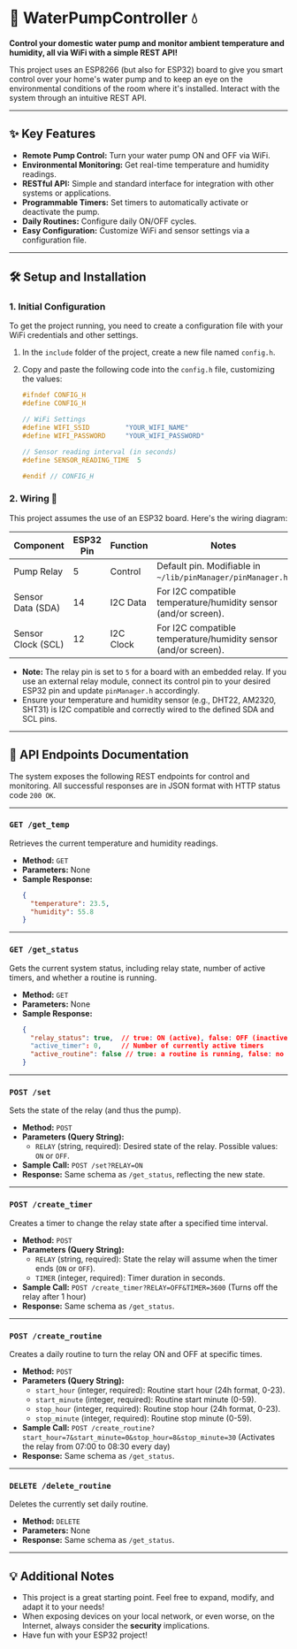# 🚀 WaterPumpController 💧

**Control your domestic water pump and monitor ambient temperature and humidity, all via WiFi with a simple REST API!**

This project uses an ESP8266 (but also for ESP32) board to give you smart control over your home's water pump and to keep an eye on the environmental conditions of the room where it's installed. Interact with the system through an intuitive REST API.

---

## ✨ Key Features

* **Remote Pump Control:** Turn your water pump ON and OFF via WiFi.
* **Environmental Monitoring:** Get real-time temperature and humidity readings.
* **RESTful API:** Simple and standard interface for integration with other systems or applications.
* **Programmable Timers:** Set timers to automatically activate or deactivate the pump.
* **Daily Routines:** Configure daily ON/OFF cycles.
* **Easy Configuration:** Customize WiFi and sensor settings via a configuration file.

---

## 🛠️ Setup and Installation

### 1. Initial Configuration

To get the project running, you need to create a configuration file with your WiFi credentials and other settings.

1.  In the `include` folder of the project, create a new file named `config.h`.
2.  Copy and paste the following code into the `config.h` file, customizing the values:

    ```cpp
    #ifndef CONFIG_H
    #define CONFIG_H

    // WiFi Settings
    #define WIFI_SSID         "YOUR_WIFI_NAME"
    #define WIFI_PASSWORD     "YOUR_WIFI_PASSWORD"

    // Sensor reading interval (in seconds)
    #define SENSOR_READING_TIME  5

    #endif // CONFIG_H
    ```

### 2. Wiring 🔌

This project assumes the use of an ESP32 board. Here's the wiring diagram:

| Component               | ESP32 Pin | Function    | Notes                                                                    |
| ----------------------- | --------- | ----------- | ------------------------------------------------------------------------ |
| Pump Relay              | 5         | Control     | Default pin. Modifiable in `~/lib/pinManager/pinManager.h`.             |
| Sensor Data (SDA)       | 14        | I2C Data    | For I2C compatible temperature/humidity sensor (and/or screen).          |
| Sensor Clock (SCL)      | 12        | I2C Clock   | For I2C compatible temperature/humidity sensor (and/or screen).          |

* **Note:** The relay pin is set to `5` for a board with an embedded relay. If you use an external relay module, connect its control pin to your desired ESP32 pin and update `pinManager.h` accordingly.
* Ensure your temperature and humidity sensor (e.g., DHT22, AM2320, SHT31) is I2C compatible and correctly wired to the defined SDA and SCL pins.

---

## 📡 API Endpoints Documentation

The system exposes the following REST endpoints for control and monitoring. All successful responses are in JSON format with HTTP status code `200 OK`.

---

### `GET /get_temp`

Retrieves the current temperature and humidity readings.

* **Method:** `GET`
* **Parameters:** None
* **Sample Response:**
    ```json
    {
      "temperature": 23.5,
      "humidity": 55.8
    }
    ```

---

### `GET /get_status`

Gets the current system status, including relay state, number of active timers, and whether a routine is running.

* **Method:** `GET`
* **Parameters:** None
* **Sample Response:**
    ```json
    {
      "relay_status": true,  // true: ON (active), false: OFF (inactive)
      "active_timer": 0,     // Number of currently active timers
      "active_routine": false // true: a routine is running, false: no routine active
    }
    ```

---

### `POST /set`

Sets the state of the relay (and thus the pump).

* **Method:** `POST`
* **Parameters (Query String):**
    * `RELAY` (string, required): Desired state of the relay. Possible values: `ON` or `OFF`.
* **Sample Call:**
    `POST /set?RELAY=ON`
* **Response:** Same schema as `/get_status`, reflecting the new state.

---

### `POST /create_timer`

Creates a timer to change the relay state after a specified time interval.

* **Method:** `POST`
* **Parameters (Query String):**
    * `RELAY` (string, required): State the relay will assume when the timer ends (`ON` or `OFF`).
    * `TIMER` (integer, required): Timer duration in seconds.
* **Sample Call:**
    `POST /create_timer?RELAY=OFF&TIMER=3600` (Turns off the relay after 1 hour)
* **Response:** Same schema as `/get_status`.

---

### `POST /create_routine`

Creates a daily routine to turn the relay ON and OFF at specific times.

* **Method:** `POST`
* **Parameters (Query String):**
    * `start_hour` (integer, required): Routine start hour (24h format, 0-23).
    * `start_minute` (integer, required): Routine start minute (0-59).
    * `stop_hour` (integer, required): Routine stop hour (24h format, 0-23).
    * `stop_minute` (integer, required): Routine stop minute (0-59).
* **Sample Call:**
    `POST /create_routine?start_hour=7&start_minute=0&stop_hour=8&stop_minute=30` (Activates the relay from 07:00 to 08:30 every day)
* **Response:** Same schema as `/get_status`.

---

### `DELETE /delete_routine`

Deletes the currently set daily routine.

* **Method:** `DELETE`
* **Parameters:** None
* **Response:** Same schema as `/get_status`.

---

## 💡 Additional Notes

* This project is a great starting point. Feel free to expand, modify, and adapt it to your needs!
* When exposing devices on your local network, or even worse, on the Internet, always consider the **security** implications.
* Have fun with your ESP32 project!
